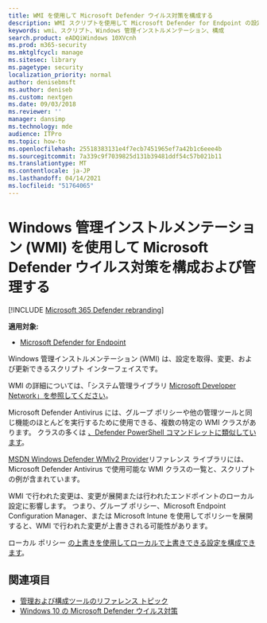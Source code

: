 ```yaml
---
title: WMI を使用して Microsoft Defender ウイルス対策を構成する
description: WMI スクリプトを使用して Microsoft Defender for Endpoint の設定を取得、変更、および更新して、Microsoft Defender ウイルス対策を構成および管理する方法について説明します。
keywords: wmi、スクリプト、Windows 管理インストルメンテーション、構成
search.product: eADQiWindows 10XVcnh
ms.prod: m365-security
ms.mktglfcycl: manage
ms.sitesec: library
ms.pagetype: security
localization_priority: normal
author: denisebmsft
ms.author: deniseb
ms.custom: nextgen
ms.date: 09/03/2018
ms.reviewer: ''
manager: dansimp
ms.technology: mde
audience: ITPro
ms.topic: how-to
ms.openlocfilehash: 25518383131e4f7ecb7451965ef7a42b1c6eee4b
ms.sourcegitcommit: 7a339c9f7039825d131b39481ddf54c57b021b11
ms.translationtype: MT
ms.contentlocale: ja-JP
ms.lasthandoff: 04/14/2021
ms.locfileid: "51764065"
---
```

# <a name="use-windows-management-instrumentation-wmi-to-configure-and-manage-microsoft-defender-antivirus"></a>Windows 管理インストルメンテーション (WMI) を使用して Microsoft Defender ウイルス対策を構成および管理する

[!INCLUDE [Microsoft 365 Defender rebranding](../../includes/microsoft-defender.md)]


**適用対象:**

- [Microsoft Defender for Endpoint](/microsoft-365/security/defender-endpoint/)

Windows 管理インストルメンテーション (WMI) は、設定を取得、変更、および更新できるスクリプト インターフェイスです。

WMI の詳細については、「システム管理ライブラリ [Microsoft Developer Network」を参照してください](/windows/win32/wmisdk/wmi-start-page)。

Microsoft Defender Antivirus には、グループ ポリシーや他の管理ツールと同じ機能のほとんどを実行するために使用できる、複数の特定の WMI クラスがあります。 クラスの多くは [、Defender PowerShell コマンドレットに類似しています](use-powershell-cmdlets-microsoft-defender-antivirus.md)。

[MSDN Windows Defender WMIv2 Provider](/previous-versions/windows/desktop/defender/windows-defender-wmiv2-apis-portal)リファレンス ライブラリには、Microsoft Defender Antivirus で使用可能な WMI クラスの一覧と、スクリプトの例が含まれています。

WMI で行われた変更は、変更が展開または行われたエンドポイントのローカル設定に影響します。 つまり、グループ ポリシー、Microsoft Endpoint Configuration Manager、または Microsoft Intune を使用してポリシーを展開すると、WMI で行われた変更が上書きされる可能性があります。 

ローカル ポリシー [の上書きを使用してローカルで上書きできる設定を構成できます](configure-local-policy-overrides-microsoft-defender-antivirus.md)。

## <a name="related-topics"></a>関連項目

- [管理および構成ツールのリファレンス トピック](configuration-management-reference-microsoft-defender-antivirus.md)
- [Windows 10 の Microsoft Defender ウイルス対策](microsoft-defender-antivirus-in-windows-10.md)